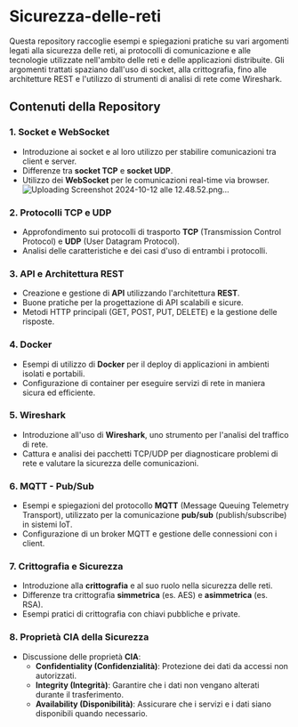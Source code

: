 # Sicurezza-delle-reti

Questa repository raccoglie esempi e spiegazioni pratiche su vari argomenti legati alla sicurezza delle reti, ai protocolli di comunicazione e alle tecnologie utilizzate nell'ambito delle reti e delle applicazioni distribuite. Gli argomenti trattati spaziano dall'uso di socket, alla crittografia, fino alle architetture REST e l'utilizzo di strumenti di analisi di rete come Wireshark.

## Contenuti della Repository

### 1. Socket e WebSocket
   - Introduzione ai socket e al loro utilizzo per stabilire comunicazioni tra client e server.
   - Differenze tra **socket TCP** e **socket UDP**.
   - Utilizzo dei **WebSocket** per le comunicazioni real-time via browser.
![Uploading Screenshot 2024-10-12 alle 12.48.52.png…]()

### 2. Protocolli TCP e UDP
   - Approfondimento sui protocolli di trasporto **TCP** (Transmission Control Protocol) e **UDP** (User Datagram Protocol).
   - Analisi delle caratteristiche e dei casi d'uso di entrambi i protocolli.

### 3. API e Architettura REST
   - Creazione e gestione di **API** utilizzando l'architettura **REST**.
   - Buone pratiche per la progettazione di API scalabili e sicure.
   - Metodi HTTP principali (GET, POST, PUT, DELETE) e la gestione delle risposte.

### 4. Docker
   - Esempi di utilizzo di **Docker** per il deploy di applicazioni in ambienti isolati e portabili.
   - Configurazione di container per eseguire servizi di rete in maniera sicura ed efficiente.

### 5. Wireshark
   - Introduzione all'uso di **Wireshark**, uno strumento per l'analisi del traffico di rete.
   - Cattura e analisi dei pacchetti TCP/UDP per diagnosticare problemi di rete e valutare la sicurezza delle comunicazioni.

### 6. MQTT - Pub/Sub
   - Esempi e spiegazioni del protocollo **MQTT** (Message Queuing Telemetry Transport), utilizzato per la comunicazione **pub/sub** (publish/subscribe) in sistemi IoT.
   - Configurazione di un broker MQTT e gestione delle connessioni con i client.

### 7. Crittografia e Sicurezza
   - Introduzione alla **crittografia** e al suo ruolo nella sicurezza delle reti.
   - Differenze tra crittografia **simmetrica** (es. AES) e **asimmetrica** (es. RSA).
   - Esempi pratici di crittografia con chiavi pubbliche e private.

### 8. Proprietà CIA della Sicurezza
   - Discussione delle proprietà **CIA**:
     - **Confidentiality (Confidenzialità)**: Protezione dei dati da accessi non autorizzati.
     - **Integrity (Integrità)**: Garantire che i dati non vengano alterati durante il trasferimento.
     - **Availability (Disponibilità)**: Assicurare che i servizi e i dati siano disponibili quando necessario.


